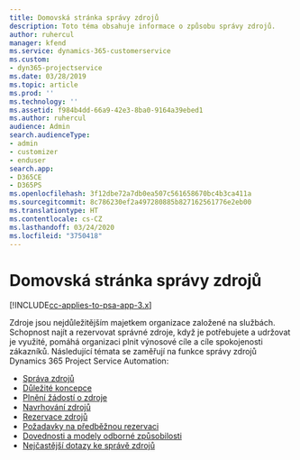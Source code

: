 ```yaml
---
title: Domovská stránka správy zdrojů
description: Toto téma obsahuje informace o způsobu správy zdrojů.
author: ruhercul
manager: kfend
ms.service: dynamics-365-customerservice
ms.custom:
- dyn365-projectservice
ms.date: 03/28/2019
ms.topic: article
ms.prod: ''
ms.technology: ''
ms.assetid: f984b4dd-66a9-42e3-8ba0-9164a39ebed1
ms.author: ruhercul
audience: Admin
search.audienceType:
- admin
- customizer
- enduser
search.app:
- D365CE
- D365PS
ms.openlocfilehash: 3f12dbe72a7db0ea507c561658670bc4b3ca411a
ms.sourcegitcommit: 8c786230ef2a497280885b827162561776e2eb00
ms.translationtype: HT
ms.contentlocale: cs-CZ
ms.lasthandoff: 03/24/2020
ms.locfileid: "3750418"
---
```

# <a name="resource-management-home-page"></a>Domovská stránka správy zdrojů

[!INCLUDE[cc-applies-to-psa-app-3.x](../includes/cc-applies-to-psa-app-3x.md)]

Zdroje jsou nejdůležitějším majetkem organizace založené na službách. Schopnost najít a rezervovat správné zdroje, když je potřebujete a udržovat je využité, pomáhá organizaci plnit výnosové cíle a cíle spokojenosti zákazníků. Následující témata se zaměřují na funkce správy zdrojů Dynamics 365 Project Service Automation:

- [Správa zdrojů](manage-resources.md)
- [Důležité koncepce](reports-key-concepts.md)
- [Plnění žádostí o zdroje](resource-management-fulfill-requests.md)
- [Navrhování zdrojů](resource-management-propose-resources.md)
- [Rezervace zdrojů](resource-management-book-resources-scheduleboard.md)
- [Požadavky na předběžnou rezervaci](resource-management-softbook-requirements.md)
- [Dovednosti a modely odborné způsobilosti](resource-management-skills-proficiency.md)
- [Nejčastější dotazy ke správě zdrojů](resource-management-faq.md)
